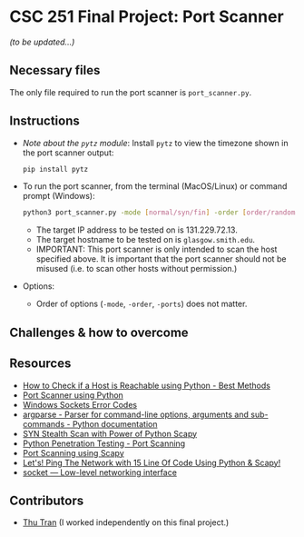 # CSC 251 Final Project: Port Scanner

_(to be updated...)_

## Necessary files

The only file required to run the port scanner is `port_scanner.py`.

## Instructions

- _Note about the `pytz` module_: Install `pytz` to view the timezone shown in the port scanner output:

  ```bash
  pip install pytz
  ```

- To run the port scanner, from the terminal (MacOS/Linux) or command prompt (Windows):

  ```bash
  python3 port_scanner.py -mode [normal/syn/fin] -order [order/random] -ports [all/known] [ip_address]
  ```

  - The target IP address to be tested on is 131.229.72.13.
  - The target hostname to be tested on is `glasgow.smith.edu`.
  - IMPORTANT: This port scanner is only intended to scan the host specified above. It is important that the port scanner should not be misused (i.e. to scan other hosts without permission.)

- Options:
  - Order of options (`-mode`, `-order`, `-ports`) does not matter.

## Challenges & how to overcome

## Resources

- [How to Check if a Host is Reachable using Python - Best Methods](https://copyprogramming.com/howto/how-to-check-if-a-host-is-reachable-using-python-best-methods)
- [Port Scanner using Python](https://www.geeksforgeeks.org/port-scanner-using-python/)
- [Windows Sockets Error Codes](https://learn.microsoft.com/en-us/windows/win32/winsock/windows-sockets-error-codes-2)
- [argparse - Parser for command-line options, arguments and sub-commands - Python documentation](https://docs.python.org/3/library/argparse.html)
- [SYN Stealth Scan with Power of Python Scapy](https://dev.to/powerexploit/syn-stealth-scan-with-power-of-python-scapy-58aj)
- [Python Penetration Testing - Port Scanning](https://www.oreilly.com/library/view/python-penetration-testing/9781789138962/9f389f41-4489-4628-a61f-969eea3aae8c.xhtml)
- [Port Scanning using Scapy](https://resources.infosecinstitute.com/topic/port-scanning-using-scapy/)
- [Let's! Ping The Network with 15 Line Of Code Using Python & Scapy!](https://dev.to/powerexploit/let-s-ping-the-network-with-python-scapy-5g18)
- [socket — Low-level networking interface](https://docs.python.org/3/library/socket.html)

## Contributors

- [Thu Tran](https://github.com/thuntran) (I worked independently on this final project.)
